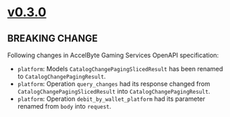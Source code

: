 # [v0.3.0]

## BREAKING CHANGE

Following changes in AccelByte Gaming Services OpenAPI specification:

- `platform`: Models `CatalogChangePagingSlicedResult` has been renamed to `CatalogChangePagingResult`.
- `platform`: Operation `query_changes` had its response changed from `CatalogChangePagingSlicedResult` into `CatalogChangePagingResult`.
- `platform`: Operation `debit_by_wallet_platform` had its parameter renamed from `body` into `request`.

[v0.3.0]: https://github.com/AccelByte/accelbyte-python-modular-sdk/compare/services-platform/v0.2.0..services-platform/v0.3.0
